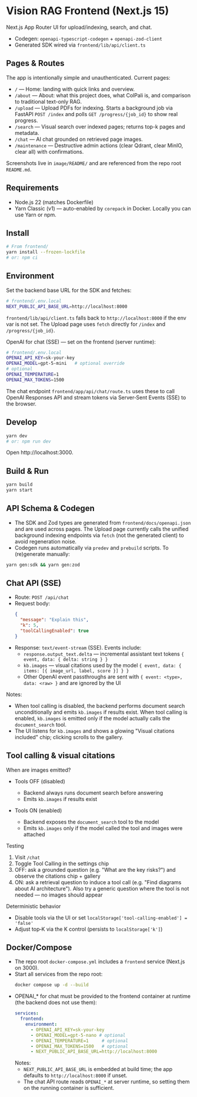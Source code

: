 # Vision RAG Frontend (Next.js 15)

Next.js App Router UI for upload/indexing, search, and chat.

- Codegen: `openapi-typescript-codegen` + `openapi-zod-client`
- Generated SDK wired via `frontend/lib/api/client.ts`

## Pages & Routes

The app is intentionally simple and unauthenticated. Current pages:

- `/` — Home: landing with quick links and overview.
- `/about` — About: what this project does, what ColPali is, and comparison to traditional text-only RAG.
- `/upload` — Upload PDFs for indexing. Starts a background job via FastAPI `POST /index` and polls `GET /progress/{job_id}` to show real progress.
- `/search` — Visual search over indexed pages; returns top-k pages and metadata.
- `/chat` — AI chat grounded on retrieved page images.
- `/maintenance` — Destructive admin actions (clear Qdrant, clear MinIO, clear all) with confirmations.

Screenshots live in `image/README/` and are referenced from the repo root `README.md`.

## Requirements
- Node.js 22 (matches Dockerfile)
- Yarn Classic (v1) — auto-enabled by `corepack` in Docker. Locally you can use Yarn or npm.

## Install
```bash
# From frontend/
yarn install --frozen-lockfile
# or: npm ci
```

## Environment
Set the backend base URL for the SDK and fetches:
```bash
# frontend/.env.local
NEXT_PUBLIC_API_BASE_URL=http://localhost:8000
```
`frontend/lib/api/client.ts` falls back to `http://localhost:8000` if the env var is not set. The Upload page uses `fetch` directly for `/index` and `/progress/{job_id}`.

OpenAI for chat (SSE) — set on the frontend (server runtime):
```bash
# frontend/.env.local
OPENAI_API_KEY=sk-your-key
OPENAI_MODEL=gpt-5-mini   # optional override
# optional
OPENAI_TEMPERATURE=1
OPENAI_MAX_TOKENS=1500
```
The chat endpoint `frontend/app/api/chat/route.ts` uses these to call OpenAI Responses API and stream tokens via Server‑Sent Events (SSE) to the browser.

## Develop
```bash
yarn dev
# or: npm run dev
```
Open http://localhost:3000.

## Build & Run
```bash
yarn build
yarn start
```

## API Schema & Codegen
- The SDK and Zod types are generated from `frontend/docs/openapi.json` and are used across pages. The Upload page currently calls the unified background indexing endpoints via `fetch` (not the generated client) to avoid regeneration noise.
- Codegen runs automatically via `predev` and `prebuild` scripts. To (re)generate manually:
```bash
yarn gen:sdk && yarn gen:zod
```

## Chat API (SSE)
- Route: `POST /api/chat`
- Request body:
  ```json
  {
    "message": "Explain this",
    "k": 5,
    "toolCallingEnabled": true
  }
  ```
- Response: `text/event-stream` (SSE). Events include:
  - `response.output_text.delta` — incremental assistant text tokens `{ event, data: { delta: string } }`
  - `kb.images` — visual citations used by the model `{ event, data: { items: [{ image_url, label, score }] } }`
  - Other OpenAI event passthroughs are sent with `{ event: <type>, data: <raw> }` and are ignored by the UI

Notes:

- When tool calling is disabled, the backend performs document search unconditionally and emits `kb.images` if results exist. When tool calling is enabled, `kb.images` is emitted only if the model actually calls the `document_search` tool.
- The UI listens for `kb.images` and shows a glowing "Visual citations included" chip; clicking scrolls to the gallery.

## Tool calling & visual citations

When are images emitted?

- Tools OFF (disabled)
  - Backend always runs document search before answering
  - Emits `kb.images` if results exist

- Tools ON (enabled)
  - Backend exposes the `document_search` tool to the model
  - Emits `kb.images` only if the model called the tool and images were attached

Testing

1) Visit `/chat`
2) Toggle Tool Calling in the settings chip
3) OFF: ask a grounded question (e.g. "What are the key risks?") and observe the citations chip + gallery
4) ON: ask a retrieval question to induce a tool call (e.g. "Find diagrams about AI architecture"). Also try a generic question where the tool is not needed — no images should appear

Deterministic behavior

- Disable tools via the UI or set `localStorage['tool-calling-enabled'] = 'false'`
- Adjust top‑K via the K control (persists to `localStorage['k']`)

## Docker/Compose
- The repo root `docker-compose.yml` includes a `frontend` service (Next.js on 3000).
- Start all services from the repo root:
  ```bash
  docker compose up -d --build
  ```
- OPENAI_* for chat must be provided to the frontend container at runtime (the backend does not use them):
  ```yaml
  services:
    frontend:
      environment:
        - OPENAI_API_KEY=sk-your-key
        - OPENAI_MODEL=gpt-5-nano # optional
        - OPENAI_TEMPERATURE=1     # optional
        - OPENAI_MAX_TOKENS=1500   # optional
        - NEXT_PUBLIC_API_BASE_URL=http://localhost:8000
  ```
  Notes:
  - `NEXT_PUBLIC_API_BASE_URL` is embedded at build time; the app defaults to `http://localhost:8000` if unset.
  - The chat API route reads `OPENAI_*` at server runtime, so setting them on the running container is sufficient.
